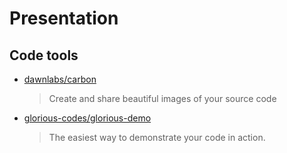 # Presentation

## Code tools

- [dawnlabs/carbon](https://github.com/dawnlabs/carbon)

  > Create and share beautiful images of your source code

- [glorious-codes/glorious-demo](https://github.com/glorious-codes/glorious-demo)

  > The easiest way to demonstrate your code in action.
